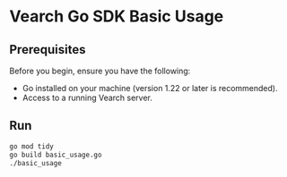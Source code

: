# Vearch Go SDK Basic Usage

## Prerequisites

Before you begin, ensure you have the following:

- Go installed on your machine (version 1.22 or later is recommended).
- Access to a running Vearch server.

## Run

```sh
go mod tidy
go build basic_usage.go
./basic_usage
```

